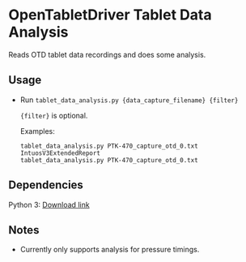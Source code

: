# OpenTabletDriver Tablet Data Analysis

Reads OTD tablet data recordings and does some analysis.

## Usage

- Run `tablet_data_analysis.py {data_capture_filename} {filter}`

    `{filter}` is optional.

    Examples:
    ```
    tablet_data_analysis.py PTK-470_capture_otd_0.txt IntuosV3ExtendedReport
    tablet_data_analysis.py PTK-470_capture_otd_0.txt
    ```

## Dependencies

Python 3: [Download link](https://www.python.org/downloads/)

## Notes

- Currently only supports analysis for pressure timings.
